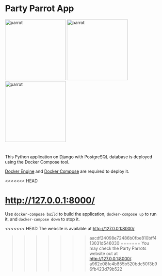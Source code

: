 <h1>Party Parrot App</h1>

<img src='media/images/party-parrot.gif' alt='parrot' height="200" width="200">
<img src='media/images/party-parrot.gif' alt='parrot' height="200" width="200">
<img src='media/images/party-parrot.gif' alt='parrot' height="200" width="200">
<br>
<br>
<h3></h3>

This Python application on Django with PostgreSQL database is deployed using the Docker Compose tool.

[Docker Engine](https://docs.docker.com/engine/install/) and [Docker Compose](https://docs.docker.com/compose/install/) are required to deploy it.

<<<<<<< HEAD

http://127.0.0.1:8000/
=======
Use `docker-compose build` to build the application, `docker-compose up` to run it, and `docker-compose down` to stop it.

<<<<<<< HEAD
The website is available at http://127.0.0.1:8000/
>>>>>>> aacdf24098e72486b0fbe810bff413031d546030
=======
You may check the Party Parrots website out at http://127.0.0.1:8000/.
>>>>>>> a962e08fe4b855b520bdc50f3b96fb423d79b522

